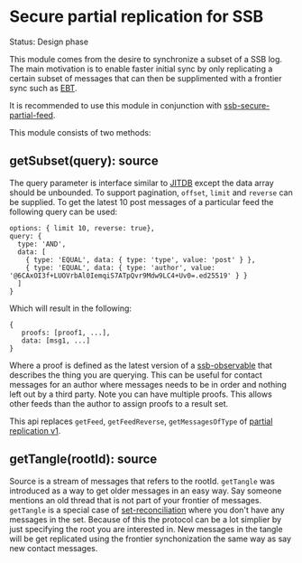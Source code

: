 # Secure partial replication for SSB

Status: Design phase

This module comes from the desire to synchronize a subset of a SSB
log. The main motivation is to enable faster initial sync by only
replicating a certain subset of messages that can then be supplimented
with a frontier sync such as [EBT].

It is recommended to use this module in conjunction with
[ssb-secure-partial-feed].

This module consists of two methods:

## getSubset(query): source

The query parameter is interface similar to [JITDB] except the data
array should be unbounded. To support pagination, `offset`, `limit`
and `reverse` can be supplied. To get the latest 10 post messages of a
particular feed the following query can be used:

```
options: { limit 10, reverse: true},
query: {
  type: 'AND',
  data: [
    { type: 'EQUAL', data: { type: 'type', value: 'post' } },
    { type: 'EQUAL', data: { type: 'author', value: '@6CAxOI3f+LUOVrbAl0IemqiS7ATpQvr9Mdw9LC4+Uv0=.ed25519' } }
  ]
}
```

Which will result in the following:

```
{
   proofs: [proof1, ...],
   data: [msg1, ...]
}
```

Where a proof is defined as the latest version of a [ssb-observable]
that describes the thing you are querying. This can be useful for
contact messages for an author where messages needs to be in order and
nothing left out by a third party. Note you can have multiple
proofs. This allows other feeds than the author to assign proofs to a
result set.

This api replaces `getFeed`, `getFeedReverse`, `getMessagesOfType` of
[partial replication v1].

## getTangle(rootId): source

Source is a stream of messages that refers to the rootId. `getTangle`
was introduced as a way to get older messages in an easy way. Say
someone mentions an old thread that is not part of your frontier of
messages. `getTangle` is a special case of [set-reconciliation] where
you don't have any messages in the set. Because of this the protocol
can be a lot simplier by just specifying the root you are interested
in. New messages in the tangle will be get replicated using the
frontier synchonization the same way as say new contact messages.

[JITDB]: https://github.com/arj03/jitdb
[ssb-observable]: https://github.com/arj03/ssb-observables
[partial replication v1]: https://github.com/arj03/ssb-partial-replication
[set-reconciliation]: https://github.com/AljoschaMeyer/set-reconciliation
[ssb-secure-partial-feed]: https://github.com/arj03/ssb-secure-partial-feed
[EBT]: https://github.com/ssbc/epidemic-broadcast-trees/
